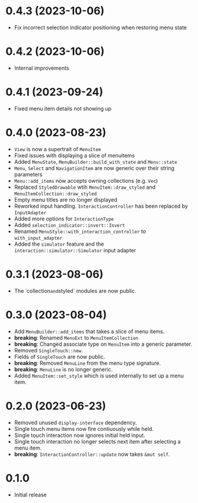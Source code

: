 0.4.3 (2023-10-06)
==================

 - Fix incorrect selection indicator positioning when restoring menu state

0.4.2 (2023-10-06)
==================

 - Internal improvements

0.4.1 (2023-09-24)
==================

 - Fixed menu item details not showing up

0.4.0 (2023-08-23)
==================

 - `View` is now a supertrait of `MenuItem`
 - Fixed issues with displaying a slice of menuitems
 - Added `MenuState`, `MenuBuilder::build_with_state` and `Menu::state`
 - `Menu`, `Select` and `NavigationItem` are now generic over their string parameters
 - `Menu::add_items` now accepts owning collections (e.g. `Vec`)
 - Replaced `StyledDrawable` wtih `MenuItem::draw_styled` and `MenuItemCollection::draw_styled`
 - Empty menu titles are no longer displayed
 - Reworked input handling. `InteractionController` has been replaced by `InputAdapter`
 - Added more options for `InteractionType`
 - Added `selection_indicator::invert::Invert`
 - Renamed `MenuStyle::with_interaction_controller` to `with_input_adapter`
 - Added the `simulator` feature and the `interaction::simulator::Simulator` input adapter

0.3.1 (2023-08-06)
==================

 - The ˙collection` and `styled` modules are now public.

0.3.0 (2023-08-04)
==================

 - Add `MenuBuilder::add_items` that takes a slice of menu items.
 - **breaking**: Renamed `MenuExt` to `MenuItemCollection`
 - **breaking**: Changed associate type on `MenuItem` into a generic parameter.
 - Removed `SingleTouch::new`.
 - Fields of `SingleTouch` are now public.
 - **breaking**: Removed `MenuLine` from the menu type signature.
 - **breaking**: `MenuLine` is no longer generic.
 - Added `MenuItem::set_style` which is used internally to set up a menu item.

0.2.0 (2023-06-23)
==================

 - Removed unused `display-interface` dependency.
 - Single touch menu items now fire contiuously while held.
 - Single touch interaction now ignores initial held input.
 - Single touch interaction no longer selects next item after selecting a menu item.
 - **breaking**: `InteractionController::update` now takes `&mut self`.

0.1.0
=====

 - Initial release
